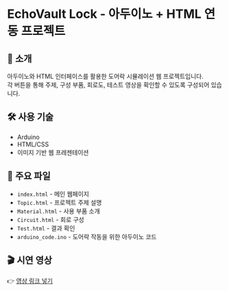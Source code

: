 # EchoVault Lock - 아두이노 + HTML 연동 프로젝트



## 📌 소개

아두이노와 HTML 인터페이스를 활용한 도어락 시뮬레이션 웹 프로젝트입니다.  
각 버튼을 통해 주제, 구성 부품, 회로도, 테스트 영상을 확인할 수 있도록 구성되어 있습니다.

## 🛠 사용 기술

- Arduino
- HTML/CSS
- 이미지 기반 웹 프레젠테이션

## 📂 주요 파일

- `index.html` - 메인 웹페이지
- `Topic.html` - 프로젝트 주제 설명
- `Material.html` - 사용 부품 소개
- `Circuit.html` - 회로 구성
- `Test.html` - 결과 확인
- `arduino_code.ino` - 도어락 작동을 위한 아두이노 코드

## 🎬 시연 영상

👉 [영상 링크 넣기](https://youtu.be/2ZKKYdpxYrE?si=wDk1Hhi_uz0Tf71C)


